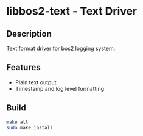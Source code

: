 # libbos2-text - Text Driver

## Description
Text format driver for bos2 logging system.

## Features
- Plain text output
- Timestamp and log level formatting

## Build
```bash
make all
sudo make install
